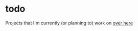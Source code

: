 # todo
Projects that I'm currently (or planning to) work on [over here](https://github.com/adwinying/todo/projects/1)
